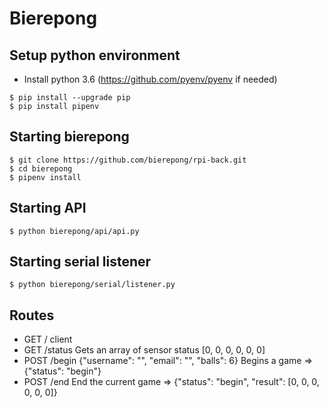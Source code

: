 # Bierepong
## Setup python environment
 * Install python 3.6 (https://github.com/pyenv/pyenv if needed)
 ```
$ pip install --upgrade pip
$ pip install pipenv
```

## Starting bierepong
```
$ git clone https://github.com/bierepong/rpi-back.git
$ cd bierepong
$ pipenv install
```

## Starting API
```
$ python bierepong/api/api.py
```
## Starting serial listener
```
$ python bierepong/serial/listener.py
```

## Routes

* GET / client
* GET /status Gets an array of sensor status [0, 0, 0, 0, 0, 0]
* POST /begin {"username": "", "email": "", "balls": 6} Begins a game => {"status": "begin"}
* POST /end End the current game => {"status": "begin", "result": [0, 0, 0, 0, 0, 0]}
